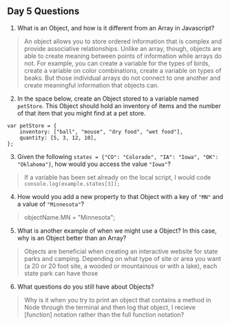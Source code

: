 ## Day 5 Questions

1. What is an Object, and how is it different from an Array in Javascript?
> An object allows you to store ordered information that is complex and provide associative relationships. Unlike an array, though, objects are able to create meaning between points of information while arrays do not. For example, you can create a variable for the types of birds, create a variable on color combinations, create a variable on types of beaks. But those individual arrays do not connect to one another and create meaningful information that objects can. 

2. In the space below, create an Object stored to a variable named `petStore`.  This Object should hold an inventory of items and the number of that item that you might find at a pet store.
```
var petStore = {
    inventory: ["ball", "mouse", "dry food", "wet food"],
    quantity: [5, 3, 12, 10],
};
```

3. Given the following `states = {"CO": "Colorado", "IA": "Iowa", "OK": "Oklahoma"}`, how would you access the value `"Iowa"`?
> If a variable has been set already on the local script, I would code `console.log(example.states[3]);`

4. How would you add a new property to that Object with a key of `"MN"` and a value of `"Minnesota"`?
> objectName.MN = "Minnesota";

5. What is another example of when we might use a Object?  In this case, why is an Object better than an Array?
> Objects are beneficial when creating an interactive website for state parks and camping. Depending on what type of site or area you want (a 20 or 20 foot site, a wooded or mountainous or with a lake), each state park can have those 

6. What questions do you still have about Objects?
> Why is it when you try to print an object that contains a method in Node through the terminal and then log that object, I recieve [function] notation rather than the full function notation? 
